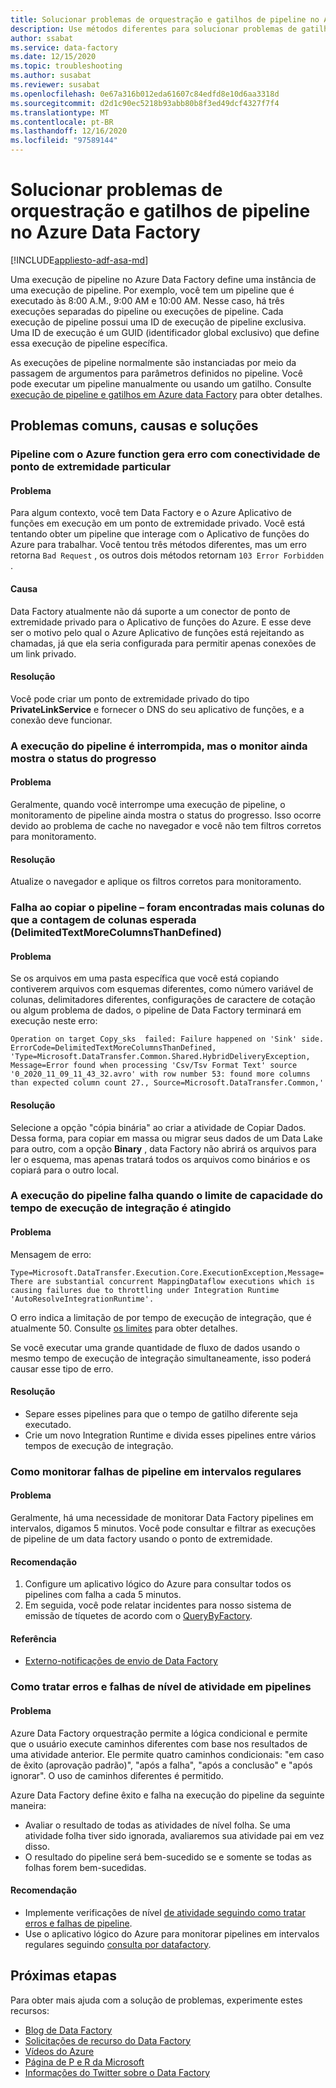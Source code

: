 ```yaml
---
title: Solucionar problemas de orquestração e gatilhos de pipeline no Azure Data Factory
description: Use métodos diferentes para solucionar problemas de gatilho de pipeline no Azure Data Factory.
author: ssabat
ms.service: data-factory
ms.date: 12/15/2020
ms.topic: troubleshooting
ms.author: susabat
ms.reviewer: susabat
ms.openlocfilehash: 0e67a316b012eda61607c84edfd8e10d6aa3318d
ms.sourcegitcommit: d2d1c90ec5218b93abb80b8f3ed49dcf4327f7f4
ms.translationtype: MT
ms.contentlocale: pt-BR
ms.lasthandoff: 12/16/2020
ms.locfileid: "97589144"
---
```

# <a name="troubleshoot-pipeline-orchestration-and-triggers-in-azure-data-factory"></a>Solucionar problemas de orquestração e gatilhos de pipeline no Azure Data Factory

[!INCLUDE[appliesto-adf-asa-md](includes/appliesto-adf-asa-md.md)]

Uma execução de pipeline no Azure Data Factory define uma instância de uma execução de pipeline. Por exemplo, você tem um pipeline que é executado às 8:00 A.M., 9:00 AM e 10:00 AM. Nesse caso, há três execuções separadas do pipeline ou execuções de pipeline. Cada execução de pipeline possui uma ID de execução de pipeline exclusiva. Uma ID de execução é um GUID (identificador global exclusivo) que define essa execução de pipeline específica.

As execuções de pipeline normalmente são instanciadas por meio da passagem de argumentos para parâmetros definidos no pipeline. Você pode executar um pipeline manualmente ou usando um gatilho. Consulte [execução de pipeline e gatilhos em Azure data Factory](concepts-pipeline-execution-triggers.md) para obter detalhes.

## <a name="common-issues-causes-and-solutions"></a>Problemas comuns, causas e soluções

### <a name="pipeline-with-azure-function-throws-error-with-private-end-point-connectivity"></a>Pipeline com o Azure function gera erro com conectividade de ponto de extremidade particular
 
#### <a name="issue"></a>Problema
Para algum contexto, você tem Data Factory e o Azure Aplicativo de funções em execução em um ponto de extremidade privado. Você está tentando obter um pipeline que interage com o Aplicativo de funções do Azure para trabalhar. Você tentou três métodos diferentes, mas um erro retorna `Bad Request` , os outros dois métodos retornam `103 Error Forbidden` .

#### <a name="cause"></a>Causa 
Data Factory atualmente não dá suporte a um conector de ponto de extremidade privado para o Aplicativo de funções do Azure. E esse deve ser o motivo pelo qual o Azure Aplicativo de funções está rejeitando as chamadas, já que ela seria configurada para permitir apenas conexões de um link privado.

#### <a name="resolution"></a>Resolução
Você pode criar um ponto de extremidade privado do tipo **PrivateLinkService** e fornecer o DNS do seu aplicativo de funções, e a conexão deve funcionar.

### <a name="pipeline-run-is-killed-but-the-monitor-still-shows-progress-status"></a>A execução do pipeline é interrompida, mas o monitor ainda mostra o status do progresso

#### <a name="issue"></a>Problema
Geralmente, quando você interrompe uma execução de pipeline, o monitoramento de pipeline ainda mostra o status do progresso. Isso ocorre devido ao problema de cache no navegador e você não tem filtros corretos para monitoramento.

#### <a name="resolution"></a>Resolução
Atualize o navegador e aplique os filtros corretos para monitoramento.
 
### <a name="copy-pipeline-failure--found-more-columns-than-expected-column-count-delimitedtextmorecolumnsthandefined"></a>Falha ao copiar o pipeline – foram encontradas mais colunas do que a contagem de colunas esperada (DelimitedTextMoreColumnsThanDefined)

#### <a name="issue"></a>Problema  
Se os arquivos em uma pasta específica que você está copiando contiverem arquivos com esquemas diferentes, como número variável de colunas, delimitadores diferentes, configurações de caractere de cotação ou algum problema de dados, o pipeline de Data Factory terminará em execução neste erro:

`
Operation on target Copy_sks  failed: Failure happened on 'Sink' side.
ErrorCode=DelimitedTextMoreColumnsThanDefined,
'Type=Microsoft.DataTransfer.Common.Shared.HybridDeliveryException,
Message=Error found when processing 'Csv/Tsv Format Text' source '0_2020_11_09_11_43_32.avro' with row number 53: found more columns than expected column count 27.,
Source=Microsoft.DataTransfer.Common,'
`

#### <a name="resolution"></a>Resolução
Selecione a opção "cópia binária" ao criar a atividade de Copiar Dados. Dessa forma, para copiar em massa ou migrar seus dados de um Data Lake para outro, com a opção **Binary** , data Factory não abrirá os arquivos para ler o esquema, mas apenas tratará todos os arquivos como binários e os copiará para o outro local.

### <a name="pipeline-run-fails-when-capacity-limit-of-integration-runtime-is-reached"></a>A execução do pipeline falha quando o limite de capacidade do tempo de execução de integração é atingido

#### <a name="issue"></a>Problema
Mensagem de erro:

`
Type=Microsoft.DataTransfer.Execution.Core.ExecutionException,Message=There are substantial concurrent MappingDataflow executions which is causing failures due to throttling under Integration Runtime 'AutoResolveIntegrationRuntime'.
`

O erro indica a limitação de por tempo de execução de integração, que é atualmente 50. Consulte [os limites](https://docs.microsoft.com/azure/azure-resource-manager/management/azure-subscription-service-limits#version-2) para obter detalhes.

Se você executar uma grande quantidade de fluxo de dados usando o mesmo tempo de execução de integração simultaneamente, isso poderá causar esse tipo de erro.

#### <a name="resolution"></a>Resolução 
- Separe esses pipelines para que o tempo de gatilho diferente seja executado.
- Crie um novo Integration Runtime e divida esses pipelines entre vários tempos de execução de integração.

### <a name="how-to-monitor-pipeline-failures-on-regular-interval"></a>Como monitorar falhas de pipeline em intervalos regulares

#### <a name="issue"></a>Problema
Geralmente, há uma necessidade de monitorar Data Factory pipelines em intervalos, digamos 5 minutos. Você pode consultar e filtrar as execuções de pipeline de um data factory usando o ponto de extremidade. 

#### <a name="recommendation"></a>Recomendação
1. Configure um aplicativo lógico do Azure para consultar todos os pipelines com falha a cada 5 minutos.
2. Em seguida, você pode relatar incidentes para nosso sistema de emissão de tíquetes de acordo com o [QueryByFactory](https://docs.microsoft.com/rest/api/datafactory/pipelineruns/querybyfactory).

#### <a name="reference"></a>Referência
- [Externo-notificações de envio de Data Factory](https://www.mssqltips.com/sqlservertip/5962/send-notifications-from-an-azure-data-factory-pipeline--part-2/)

### <a name="how-to-handle-activity-level-errors-and-failures-in-pipelines"></a>Como tratar erros e falhas de nível de atividade em pipelines

#### <a name="issue"></a>Problema
Azure Data Factory orquestração permite a lógica condicional e permite que o usuário execute caminhos diferentes com base nos resultados de uma atividade anterior. Ele permite quatro caminhos condicionais: "em caso de êxito (aprovação padrão)", "após a falha", "após a conclusão" e "após ignorar". O uso de caminhos diferentes é permitido.

Azure Data Factory define êxito e falha na execução do pipeline da seguinte maneira:

- Avaliar o resultado de todas as atividades de nível folha. Se uma atividade folha tiver sido ignorada, avaliaremos sua atividade pai em vez disso.
- O resultado do pipeline será bem-sucedido se e somente se todas as folhas forem bem-sucedidas.

#### <a name="recommendation"></a>Recomendação
- Implemente verificações de nível [de atividade seguindo como tratar erros e falhas de pipeline](https://techcommunity.microsoft.com/t5/azure-data-factory/understanding-pipeline-failures-and-error-handling/ba-p/1630459).
- Use o aplicativo lógico do Azure para monitorar pipelines em intervalos regulares seguindo [consulta por datafactory]( https://docs.microsoft.com/rest/api/datafactory/pipelineruns/querybyfactory).

## <a name="next-steps"></a>Próximas etapas

Para obter mais ajuda com a solução de problemas, experimente estes recursos:

*  [Blog de Data Factory](https://azure.microsoft.com/blog/tag/azure-data-factory/)
*  [Solicitações de recurso do Data Factory](https://feedback.azure.com/forums/270578-data-factory)
*  [Vídeos do Azure](https://azure.microsoft.com/resources/videos/index/?sort=newest&services=data-factory)
*  [Página de P e R da Microsoft](/answers/topics/azure-data-factory.html)
*  [Informações do Twitter sobre o Data Factory](https://twitter.com/hashtag/DataFactory)